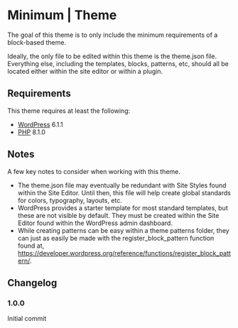# Minimum | Theme

The goal of this theme is to only include the minimum requirements of a block-based theme.

Ideally, the only file to be edited within this theme is the theme.json file. Everything else, including the templates, blocks, patterns, etc, should all be located either within the site editor or within a plugin.

## Requirements

This theme requires at least the following:

-   [WordPress](https://wordpress.org/) 6.1.1
-   [PHP](https://php.net/) 8.1.0

## Notes

A few key notes to consider when working with this theme.

-   The theme.json file may eventually be redundant with Site Styles found within the Site Editor. Until then, this file will help create global standards for colors, typography, layouts, etc.
-   WordPress provides a starter template for most standard templates, but these are not visible by default. They must be created within the Site Editor found within the WordPress admin dashboard.
-   While creating patterns can be easy within a theme patterns folder, they can just as easily be made with the register_block_pattern function found at, https://developer.wordpress.org/reference/functions/register_block_pattern/.

## Changelog

### 1.0.0

Initial commit
